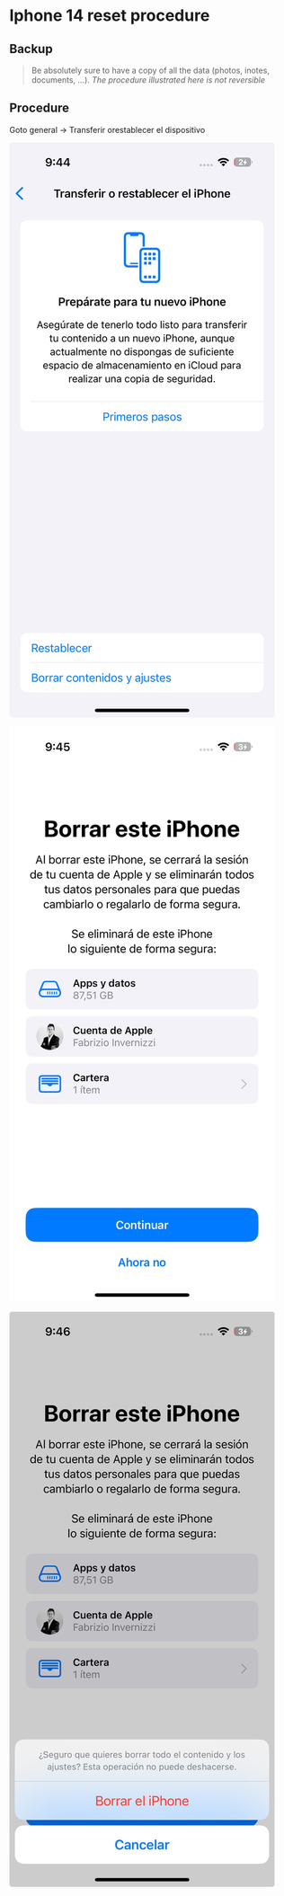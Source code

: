 # Iphone 14 reset procedure

## Backup

> Be absolutely sure to have a copy of all the data (photos, inotes, documents, ...). *The procedure illustrated here is not reversible*


## Procedure

Goto general -> Transferir orestablecer el dispositivo

![general](../images/1.jpg)

![reset](../images/2.jpg)

![general](../images/3.jpg)


